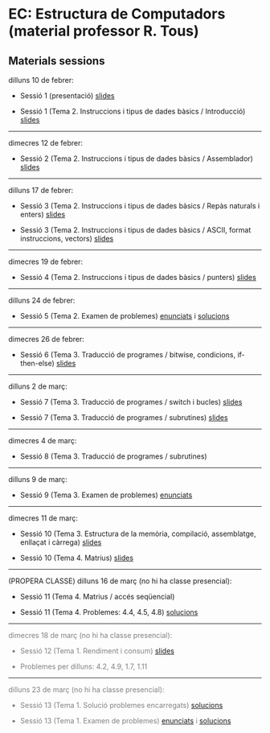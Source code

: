 # EC: Estructura de Computadors (material professor R. Tous)
## Materials sessions
dilluns 10 de febrer:

* Sessió 1 (presentació) [slides](./slides/sessio1_1_presentacio.pdf)

* Sessió 1 (Tema 2. Instruccions i tipus de dades bàsics / Introducció) [slides](./slides/sessio1_2_tema2_intro.pdf)

<hr>

dimecres 12 de febrer:

* Sessió 2 (Tema 2. Instruccions i tipus de dades bàsics / Assemblador) [slides](./slides/sessio2_1_tema2_assemblador.pdf)

<hr>

dilluns 17 de febrer:

* Sessió 3 (Tema 2. Instruccions i tipus de dades bàsics / Repàs naturals i enters) [slides](./slides/sessio3_1_tema2_enters.pdf)

* Sessió 3 (Tema 2. Instruccions i tipus de dades bàsics / ASCII, format instruccions, vectors) [slides](./slides/sessio3_2_tema2_ascii_instr_vectors.pdf)

<hr>

dimecres 19 de febrer:

* Sessió 4 (Tema 2. Instruccions i tipus de dades bàsics / punters) [slides](./slides/sessio4_1_tema2_punters.pdf)

<hr>

dilluns 24 de febrer:

* Sessió 5 (Tema 2. Examen de problemes) [enunciats](./problemes/expr2_extended.pdf) i [solucions](./problemes/expr2s_extended.pdf)

<hr>

dimecres 26 de febrer:

* Sessió 6 (Tema 3. Traducció de programes / bitwise, condicions, if-then-else) [slides](./slides/sessio6_1_tema3_condicionals.pdf)

<hr>

dilluns 2 de març:

* Sessió 7 (Tema 3. Traducció de programes / switch i bucles) [slides](./slides/sessio7_1_tema3_switch_i_bucles.pdf)

* Sessió 7 (Tema 3. Traducció de programes / subrutines) [slides](./slides/sessio7_2_tema3_subrutines.pdf)

<hr>

dimecres 4 de març:

* Sessió 8 (Tema 3. Traducció de programes / subrutines) 

<hr>

dilluns 9 de març:

* Sessió 9 (Tema 3. Examen de problemes) [enunciats](./problemes/expr3.pdf) 
<!--i [solucions](./problemes/expr3s.pdf)-->

<hr>

dimecres 11 de març:

* Sessió 10 (Tema 3. Estructura de la memòria, compilació, assemblatge, enllaçat i càrrega) [slides](./slides/sessio9_1_tema3_mem_i_compilacio.pdf)

* Sessió 10 (Tema 4. Matrius) [slides](./slides/sessio9_2_tema4_matrius1.pdf)

<hr>

(PROPERA CLASSE) dilluns 16 de març (no hi ha classe presencial):

* Sessió 11 (Tema 4. Matrius / accés seqüencial) 

* Sessió 11 (Tema 4. Problemes: 4.4, 4.5, 4.8) [solucions](./problemes/tema4_problemes_pissarra.pdf)

<hr>

<span style="color:gray">

dimecres 18 de març (no hi ha classe presencial):

* Sessió 12 (Tema 1. Rendiment i consum) [slides](./slides/sessio11_1_tema1_rendiment.pdf)

* Problemes per dilluns: 4.2, 4.9, 1.7, 1.11

</span>

<hr>

<span style="color:gray">

dilluns 23 de març (no hi ha classe presencial):

* Sessió 13 (Tema 1. Solució problemes encarregats) [solucions](./problemes/tema1_4_2_4_9_1_7_1_11.pdf)

* Sessió 13 (Tema 1. Examen de problemes) [enunciats](./problemes/expr1.pdf) i [solucions](./problemes/expr1s.pdf)

</span>




